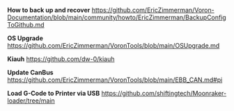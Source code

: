 **How to back up and recover**
https://github.com/EricZimmerman/Voron-Documentation/blob/main/community/howto/EricZimmerman/BackupConfigToGithub.md

**OS Upgrade**
https://github.com/EricZimmerman/VoronTools/blob/main/OSUpgrade.md

**Kiauh**
https://github.com/dw-0/kiauh

**Update CanBus**
https://github.com/EricZimmerman/VoronTools/blob/main/EBB_CAN.md#pi

**Load G-Code to Printer via USB**
https://github.com/shiftingtech/Moonraker-loader/tree/main
